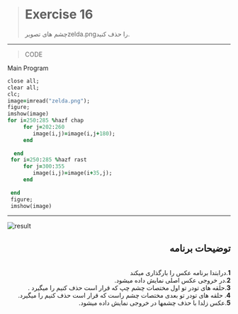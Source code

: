 > # Exercise 16
>چشم های تصویرzelda.pngرا حذف کنید.
***
>CODE

Main Program
```ruby
close all;
clear all;
clc;
image=imread("zelda.png");
figure;
imshow(image)
for i=250:285 %hazf chap
     for j=202:260
        image(i,j)=image(i,j+180);
     end
 
  end
 for i=250:285 %hazf rast
     for j=300:355
        image(i,j)=image(i+35,j);
     end
 
 end
 figure;
 imshow(image)

```
****
![result](https://user-images.githubusercontent.com/79658260/116662605-3b0ad700-a9ab-11eb-8a8e-ed3b00a090fb.png)




<div dir="rtl">
<h2>توضیحات برنامه</h2> <br />
 <b>1</b>.درابتدا برنامه عکس را بارگذاری میکند<br />
<b>2</b>.در خروجی عکس اصلی نمایش داده میشود. <br />
<b>3</b>.حلقه های تودر تو اول مختصات چشم چپ که قرار است حذف کنیم را میگیرد .<br />
<b>4</b>. حلقه های تودر تو بعدی مختصات چشم راست که قرار است حذف کنیم را میگیرد.<br />
<b>5</b>.عکس زلدا با حذف چشمها در خروجی نمایش داده میشود.
</div>

